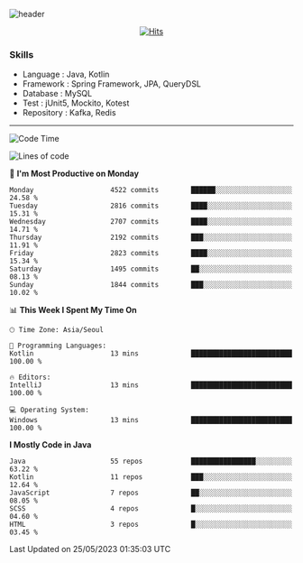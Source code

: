 <!-- Github Profile Readme로 프로필 꾸미기 : https://zzsza.github.io/development/2020/07/10/make-github-profile-readme/ -->

<!-- github theme -->
  <!-- 
    ![header](https://capsule-render.vercel.app/api?type=slice&color=e0f0e3&height=150&section=header&text=beasy&fontSize=45)
  -->
  ![header](https://capsule-render.vercel.app/api?type=soft&color=e0f0e3&height=150&section=header&text=Choi-YongSeok&fontSize=55&animation=twinkling)


<!-- hits count : https://hits.seeyoufarm.com/ -->
<div align=center>
    
  [![Hits](https://hits.seeyoufarm.com/api/count/incr/badge.svg?url=https%3A%2F%2Fgithub.com%2Fchoi-ys&count_bg=%2379C83D&title_bg=%23555555&icon=&icon_color=%23E7E7E7&title=hits&edge_flat=false)](https://hits.seeyoufarm.com)

</div>


<!-- Committed Top Lang -->
<div align=center>
</div>


### Skills
 - Language : Java, Kotlin
 - Framework : Spring Framework, JPA, QueryDSL
 - Database : MySQL
 - Test : jUnit5, Mockito, Kotest
 - Repository : Kafka, Redis

---

<!--START_SECTION:waka-->
![Code Time](http://img.shields.io/badge/Code%20Time-3%2C415%20hrs%2019%20mins-blue)

![Lines of code](https://img.shields.io/badge/From%20Hello%20World%20I%27ve%20Written-14.5%20million%20lines%20of%20code-blue)

📅 **I'm Most Productive on Monday** 

```text
Monday                   4522 commits        ██████░░░░░░░░░░░░░░░░░░░   24.58 % 
Tuesday                  2816 commits        ████░░░░░░░░░░░░░░░░░░░░░   15.31 % 
Wednesday                2707 commits        ████░░░░░░░░░░░░░░░░░░░░░   14.71 % 
Thursday                 2192 commits        ███░░░░░░░░░░░░░░░░░░░░░░   11.91 % 
Friday                   2823 commits        ████░░░░░░░░░░░░░░░░░░░░░   15.34 % 
Saturday                 1495 commits        ██░░░░░░░░░░░░░░░░░░░░░░░   08.13 % 
Sunday                   1844 commits        ███░░░░░░░░░░░░░░░░░░░░░░   10.02 % 
```


📊 **This Week I Spent My Time On** 

```text
🕑︎ Time Zone: Asia/Seoul

💬 Programming Languages: 
Kotlin                   13 mins             █████████████████████████   100.00 % 

🔥 Editors: 
IntelliJ                 13 mins             █████████████████████████   100.00 % 

💻 Operating System: 
Windows                  13 mins             █████████████████████████   100.00 % 
```

**I Mostly Code in Java** 

```text
Java                     55 repos            ████████████████░░░░░░░░░   63.22 % 
Kotlin                   11 repos            ███░░░░░░░░░░░░░░░░░░░░░░   12.64 % 
JavaScript               7 repos             ██░░░░░░░░░░░░░░░░░░░░░░░   08.05 % 
SCSS                     4 repos             █░░░░░░░░░░░░░░░░░░░░░░░░   04.60 % 
HTML                     3 repos             █░░░░░░░░░░░░░░░░░░░░░░░░   03.45 % 
```




 Last Updated on 25/05/2023 01:35:03 UTC
<!--END_SECTION:waka-->

<!-- 
![footer](https://capsule-render.vercel.app/api?section=footer&type=slice&color=e0f0e3)
-->

